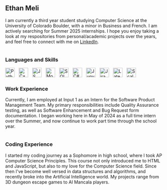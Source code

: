 ## Ethan Meli
<p>
  I am currently a third year student studying Computer Science at the University of Colorado Boulder, with a minor in Business and French. I am actively searching for Summer 2025 internships. I hope you enjoy taking a look at my respositories from personal/academic projects over the years, and feel free to connect with me on <a href="https://www.linkedin.com/in/ethan-meli-b14861256/" target="_blank">LinkedIn</a>.
</p>

#

### Languages and Skills
<img align="left" alt="Python" width="30px" style="padding-right:10px;" src="https://cdn.jsdelivr.net/gh/devicons/devicon@latest/icons/python/python-original.svg" />
<img align="left" alt="C++" width="30px" style="padding-right:10px;" src="https://cdn.jsdelivr.net/gh/devicons/devicon@latest/icons/cplusplus/cplusplus-original.svg" />
<img align="left" alt="JS" width="30px" style="padding-right:10px;" src="https://cdn.jsdelivr.net/gh/devicons/devicon@latest/icons/javascript/javascript-original.svg" />
<img align="left" alt="Mongo" width="30px" style="padding-right:10px;" src="https://cdn.jsdelivr.net/gh/devicons/devicon@latest/icons/mongodb/mongodb-original.svg" />
<img align="left" alt="SQL" width="30px" style="padding-right:10px;" src="https://cdn.jsdelivr.net/gh/devicons/devicon@latest/icons/azuresqldatabase/azuresqldatabase-original.svg" />
<img align="left" alt="C#" width="30px" style="padding-right:10px;" src="https://cdn.jsdelivr.net/gh/devicons/devicon@latest/icons/csharp/csharp-original.svg" />
<img align="left" alt="Jupyter" width="30px" style="padding-right:10px;" src="https://cdn.jsdelivr.net/gh/devicons/devicon@latest/icons/jupyter/jupyter-original.svg" />
<img align="left" alt="Jira" width="30px" style="padding-right:10px;" src="https://cdn.jsdelivr.net/gh/devicons/devicon@latest/icons/jira/jira-original.svg" />
<img align="left" alt="Latex" width="30px" style="padding-right:10px;" src="https://cdn.jsdelivr.net/gh/devicons/devicon@latest/icons/latex/latex-original.svg" />
<img align="left" alt="Scala" width="30px" style="padding-right:10px;" src="https://cdn.jsdelivr.net/gh/devicons/devicon@latest/icons/scala/scala-original.svg" />
<br>

#

### Work Experience
<p>
  Currently, I am employed at Input 1 as an Intern for the Software Product Management Team. My primary responsibilities include Quality Assurance testing, as well as Software Enhancement and Bug Request form documentation. I began working here in May of 2024 as a full time intern over the Summer, and now continue to work part time through the school year.
</p>

#

### Coding Experience
<p>
  I started my coding journey as a Sophomore in high school, where I took AP Computer Science Principles. This course not only introduced me to HTML and JavaScript, but also to my love for the Computer Science field. Since then I've become well versed in data structures and algorithms, and recently broke into the Artificial Intelligence world. My projects range from 3D dungeon escape games to AI Mancala players.
</p>
